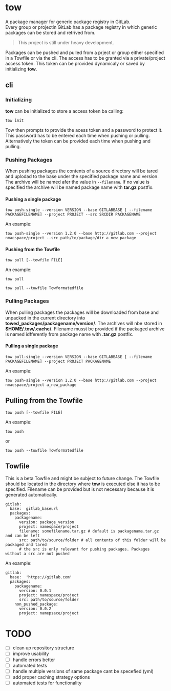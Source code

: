 # tow

A package manager for generic package registry in GitLab. \
Every group or projectin GitLab has a package registry in which generic packages can be stored and retrived from.
> This project is still under heavy development. 

Packages can be pushed and pulled from a prject or group either specified in a Towfile or via the cli.
The access has to be granted via a private/project access token. This token can be provided dynamicaly or saved by initializing __tow__.

## cli

### Initializing

__tow__ can be initialized to store a access token ba calling: 
```{bash}
tow init
```

Tow then prompts to provide the acess token and a password to protect it. This password has to be entered each time when pushing or pulling. Alternatively the token can be provided each time when pushing and pulling.

### Pushing Packages 

When pushing packages the contents of a source directory will be tared and uplodad to the base under the specified package name and version. The archive will be named afer the value in ```--filename```. If no value is specified the archive will be named package name with __tar.gz__ postfix.

#### Pushing a single package
```{bash}
tow push-single --version VERSION --base GITLABBASE [ --filename PACKAGEFILENAME] --project PROJECT --src SRCDIR PACKAGENAME
```

An example:
```{bash}
tow push-single --version 1.2.0 --base http://gitlab.com --project nmaespace/project --src path/to/package/dir a_new_package
```

#### Pushing from the Towfile

```{bash}
tow pull [--towfile FILE]
```

An example:
```{bash}
tow pull
```
```{bash}
tow pull --towfile Towformatedfile
```

### Pulling Packages

When pulling packages the packages will be downloaded from base and unpacked in the current directory into __towed_packages/packagename/version/__. The archives will nbe stored in __$HOME/.tow/.cache/__. Filename musst be provided if the packaged archive is named idfferently from package name with __.tar.gz__ postfix.

#### Pulling a single package
```{bash}
tow pull-single --version VERSION --base GITLABBASE [ --filename PACKAGEFILENAME] --project PROJECT PACKAGENAME
```

An example:
```{bash}
tow push-single --version 1.2.0 --base http://gitlab.com --project nmaespace/project a_new_package
```

## Pulling from the Towfile

```{bash}
tow push [--towfile FILE]
```

An example:
```{bash}
tow push
```
or 
```{bash}
tow push --towfile Towformatedfile
```

## Towfile

This is a beta Towfile and might be subject to future change.
The Towfile should be located in the directory where __tow__ is executed else it has to be specified. 
Filename can be provided but is not necessary because it is generated automatically.

```{yaml}
gitlab:
  base:  gitlab_baseurl
  packages:
    packagename:
      version: package_version
      project: namespace/project
      filename: somefilename.tar.gz # default is packagename.tar.gz and can be left
      src: path/to/source/folder # all contents of this folder will be packaged and tared
      # the src is only relevant for pushing packages. Packages without a src are not pushed
```

An example:
```{yaml}
gitlab:
  base:  'https://gitlab.com'
  packages:
    packagename:
      version: 0.0.1
      project: namespace/project
      src: path/to/source/folder
    non_pushed_package:
      version: 0.0.2
      project: namepsace/project
```

# TODO

- [ ] clean up repository structure
- [ ] improve usability
- [ ] handle errors better
- [ ] automated tests
- [ ] handle multiple versions of same package cant be specefied (yml)
- [ ] add proper caching strategy options
- [ ] automated tests for functionality
